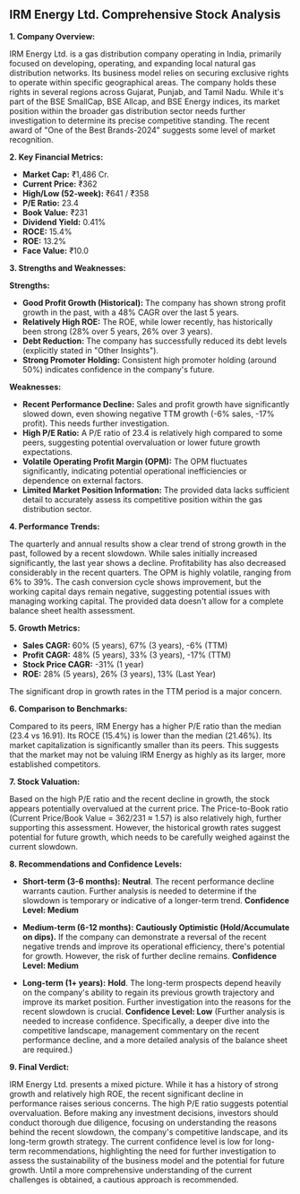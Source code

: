 ## IRM Energy Ltd. Comprehensive Stock Analysis

**1. Company Overview:**

IRM Energy Ltd. is a gas distribution company operating in India, primarily focused on developing, operating, and expanding local natural gas distribution networks.  Its business model relies on securing exclusive rights to operate within specific geographical areas. The company holds these rights in several regions across Gujarat, Punjab, and Tamil Nadu.  While it's part of the BSE SmallCap, BSE Allcap, and BSE Energy indices, its market position within the broader gas distribution sector needs further investigation to determine its precise competitive standing.  The recent award of "One of the Best Brands-2024" suggests some level of market recognition.

**2. Key Financial Metrics:**

* **Market Cap:** ₹1,486 Cr.
* **Current Price:** ₹362
* **High/Low (52-week):** ₹641 / ₹358
* **P/E Ratio:** 23.4
* **Book Value:** ₹231
* **Dividend Yield:** 0.41%
* **ROCE:** 15.4%
* **ROE:** 13.2%
* **Face Value:** ₹10.0

**3. Strengths and Weaknesses:**

**Strengths:**

* **Good Profit Growth (Historical):**  The company has shown strong profit growth in the past, with a 48% CAGR over the last 5 years.
* **Relatively High ROE:**  The ROE, while lower recently, has historically been strong (28% over 5 years, 26% over 3 years).
* **Debt Reduction:** The company has successfully reduced its debt levels (explicitly stated in "Other Insights").
* **Strong Promoter Holding:**  Consistent high promoter holding (around 50%) indicates confidence in the company's future.

**Weaknesses:**

* **Recent Performance Decline:**  Sales and profit growth have significantly slowed down, even showing negative TTM growth (-6% sales, -17% profit).  This needs further investigation.
* **High P/E Ratio:** A P/E ratio of 23.4 is relatively high compared to some peers, suggesting potential overvaluation or lower future growth expectations.
* **Volatile Operating Profit Margin (OPM):** The OPM fluctuates significantly, indicating potential operational inefficiencies or dependence on external factors.
* **Limited Market Position Information:**  The provided data lacks sufficient detail to accurately assess its competitive position within the gas distribution sector.


**4. Performance Trends:**

The quarterly and annual results show a clear trend of strong growth in the past, followed by a recent slowdown.  While sales initially increased significantly, the last year shows a decline.  Profitability has also decreased considerably in the recent quarters.  The OPM is highly volatile, ranging from 6% to 39%.  The cash conversion cycle shows improvement, but the working capital days remain negative, suggesting potential issues with managing working capital.  The provided data doesn't allow for a complete balance sheet health assessment.

**5. Growth Metrics:**

* **Sales CAGR:** 60% (5 years), 67% (3 years), -6% (TTM)
* **Profit CAGR:** 48% (5 years), 33% (3 years), -17% (TTM)
* **Stock Price CAGR:** -31% (1 year)
* **ROE:** 28% (5 years), 26% (3 years), 13% (Last Year)

The significant drop in growth rates in the TTM period is a major concern.

**6. Comparison to Benchmarks:**

Compared to its peers, IRM Energy has a higher P/E ratio than the median (23.4 vs 16.91).  Its ROCE (15.4%) is lower than the median (21.46%).  Its market capitalization is significantly smaller than its peers.  This suggests that the market may not be valuing IRM Energy as highly as its larger, more established competitors.

**7. Stock Valuation:**

Based on the high P/E ratio and the recent decline in growth, the stock appears potentially overvalued at the current price.  The Price-to-Book ratio (Current Price/Book Value = 362/231 ≈ 1.57) is also relatively high, further supporting this assessment.  However, the historical growth rates suggest potential for future growth, which needs to be carefully weighed against the current slowdown.

**8. Recommendations and Confidence Levels:**

* **Short-term (3-6 months):** **Neutral**.  The recent performance decline warrants caution.  Further analysis is needed to determine if the slowdown is temporary or indicative of a longer-term trend.  **Confidence Level: Medium**

* **Medium-term (6-12 months):** **Cautiously Optimistic (Hold/Accumulate on dips).**  If the company can demonstrate a reversal of the recent negative trends and improve its operational efficiency, there's potential for growth.  However, the risk of further decline remains. **Confidence Level: Medium**

* **Long-term (1+ years):** **Hold**.  The long-term prospects depend heavily on the company's ability to regain its previous growth trajectory and improve its market position.  Further investigation into the reasons for the recent slowdown is crucial. **Confidence Level: Low**  (Further analysis is needed to increase confidence.  Specifically, a deeper dive into the competitive landscape, management commentary on the recent performance decline, and a more detailed analysis of the balance sheet are required.)


**9. Final Verdict:**

IRM Energy Ltd. presents a mixed picture.  While it has a history of strong growth and relatively high ROE, the recent significant decline in performance raises serious concerns.  The high P/E ratio suggests potential overvaluation.  Before making any investment decisions, investors should conduct thorough due diligence, focusing on understanding the reasons behind the recent slowdown, the company's competitive landscape, and its long-term growth strategy.  The current confidence level is low for long-term recommendations, highlighting the need for further investigation to assess the sustainability of the business model and the potential for future growth.  Until a more comprehensive understanding of the current challenges is obtained, a cautious approach is recommended.

